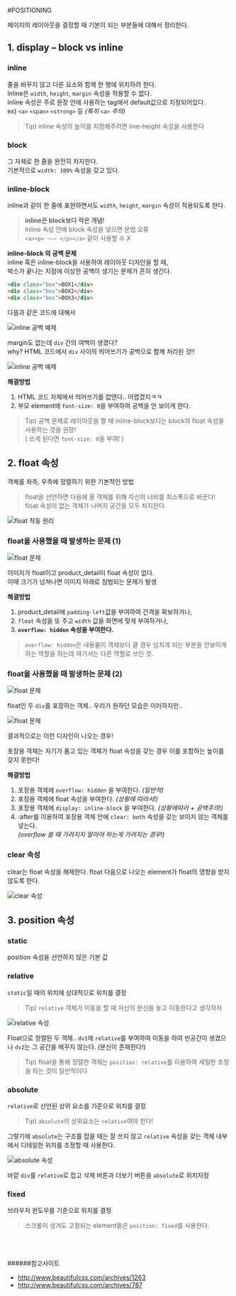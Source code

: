 #POSITIONING

페이지의 레이아웃을 결정할 때 기본이 되는 부분들에 대해서 정리한다.

## 1. display – block vs inline

### inline

줄을 바꾸지 않고 다른 요소와 함께 한 행에 위치하려 한다.<br>
Inline은 `width`, `height`, `margin` 속성을 적용할 수 없다.<br>
Inline 속성은 주로 문장 안에 사용하는 tag에서 default값으로 지정되어있다.<br>
ex) `<a>` `<span>` `<strong>` 등 _(특히 `<a>` 주의)_

> Tip) inline 속성의 높이를 지정해주려면 line-height 속성을 사용한다

### block

그 자체로 한 줄을 완전히 차지한다.<br>
기본적으로 `width: 100%` 속성을 갖고 있다.

### inline-block

inline과 같이 한 줄에 표현하면서도 `width`, `height`, `margin` 속성이 적용되도록 한다.

>**inline은 block보다 작은 개념!**<br>
Inline 속성 안에 block 속성을 넣으면 문법 오류<br>
`<a><p> ~~~ </p></a>` 같이 사용할 수 X

**inline-block 의 공백 문제**<br>
inline 혹은 inline-block을 사용하여 레이아웃 디자인을 할 때,<br>
박스가 끝나는 지점에 이상한 공백이 생기는 문제가 흔히 생긴다.

```html
<div class="box">BOX1</div>
<div class="box">BOX2</div>
<div class="box">BOX3</div>
```
다음과 같은 코드에 대해서

![inline 공백 예제](../image/CSS1_1.jpg)

margin도 없는데 `div` 간의 여백이 생겼다?<br>
why? HTML 코드에서 `div` 사이의 띄어쓰기가 공백으로 함께 처리된 것!!

![inline 공백 예제](../image/CSS1_2.jpg)

**해결방법**

1. HTML 코드 자체에서 띄어쓰기를 없앤다.. 어렵겠지ㅋㅋ
2. 부모 element에 `font-size: 0`을 부여하여 공백을 안 보이게 한다.


> Tip) 공백 문제로 레이아웃을 짤 때 inline-block보다는 block의 float 속성을 사용하는 것을 권장!<br>( 쓰게 된다면 `font-size: 0`을 부여! )


## 2. float 속성

객체를 좌측, 우측에 정렬하기 위한 기본적인 방법

>float을 선언하면 다음에 올 객체를 위해 자신의 너비를 최소폭으로 바꾼다!<br>
float 속성이 없는 객체가 나머지 공간을 모두 차지한다.

![float 작동 원리](../image/CSS1_3.jpg)

### float을 사용했을 때 발생하는 문제 (1)

![float 문제](../image/CSS1_4.jpg)

이미지가 float이고 product_detail이 float 속성이 없다.<br>
이때 크기가 넘쳐나면 이미지 아래로 침범되는 문제가 발생

**해결방법**

1. product_detail에 `padding-left`값을 부여하여 간격을 확보하거나,
2. `float` 속성을 또 주고 `width` 값을 화면에 맞게 부여하거나,
3. **`overflow: hidden` 속성을 부여한다.**

> `overflow: hidden`은 내용물이 객체보다 클 경우 넘치게 되는 부분을 안보이게 하는 역할을 하는데 여기서는 다른 역할로 쓰인 것.

### float을 사용했을 때 발생하는 문제 (2)

![float 문제](../image/CSS1_5.jpg)

float인 두 `div`를 포장하는 객체.. 우리가 원하던 모습은 이러하지만..

![float 문제](../image/CSS1_6.jpg)

결과적으로는 이런 디자인이 나오는 경우!

포장용 객체는 자기가 품고 있는 객체가 float 속성을 갖는 경우 이를 포함하는 높이를 갖지 못한다!

**해결방법**

1. 포장용 객체에 `overflow: hidden` 을 부여한다. _(일반적)_
2. 포장용 객체에 float 속성을 부여한다. _(상황에 따라서!)_
3. 포장용 객체에 `display: inline-block` 을 부여한다. _(상황에따라 + 공백주의!)_
4. :after를 이용하여 포장용 객체 안에 `clear: both` 속성을 갖는 보이지 않는 객체를 넣는다.<br>_(overflow 쓸 때 가려지지 말아야 하는게 가려지는 경우!)_

### clear 속성

clear는 float 속성을 해제한다.
float 다음으로 나오는 element가 float의 영향을 받지 않도록 한다.

![clear 속성](../image/CSS1_7.jpg)

## 3. position 속성

### static
position 속성을 선언하지 않은 기본 값

### relative
`static`일 때의 위치에 상대적으로 위치를 결정

> Tip) `relative` 객체가 이동을 할 때 자신의 분신을 놓고 이동한다고 생각하자

![relative 속성](../image/CSS1_8.jpg)

Float으로 정렬된 두 객체.. `dv1`에 `relative`를 부여하여 이동을 하여 빈공간이 생겼으나 `dv2`는 그 공간을 메꾸지 않는다. (분신이 존재한다!)

> Tip) float을 통해 정렬한 객체는 `position: relative`를 이용하여 세밀한 조정을 하는 것이 일반적이다

### absolute
`relative`로 선언된 상위 요소를 기준으로 위치를 결정

> Tip) `absolute`의 상위요소는 `relative`여야 한다!

그렇기에 `absolute`는 구조를 잡을 때는 잘 쓰지 않고 `relative` 속성을 갖는 객체 내부에서 디테일한 위치를 조정할 때 사용한다.

![absolute 속성](../image/CSS1_9.jpg)

바깥 `div`를 `relative`로 잡고 삭제 버튼과 더보기 버튼을 `absolute`로 위치지정

### fixed
브라우저 윈도우를 기준으로 위치를 결정 

> 스크롤이 생겨도 고정되는 element들은 `position: fixed`를 사용한다.



<br><br><br>
######참고사이트

- <http://www.beautifulcss.com/archives/1263>
- <http://www.beautifulcss.com/archives/787>